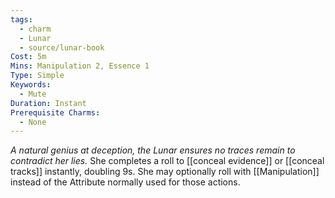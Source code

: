 ```yaml
---
tags:
  - charm
  - Lunar
  - source/lunar-book
Cost: 5m
Mins: Manipulation 2, Essence 1
Type: Simple
Keywords:
  - Mute
Duration: Instant
Prerequisite Charms:
  - None
---
```

*A natural genius at deception, the Lunar ensures no traces remain to contradict her lies.*
She completes a roll to [[conceal evidence]] or [[conceal tracks]] instantly, doubling 9s. She may optionally roll with [[Manipulation]] instead of the Attribute normally used for those actions.